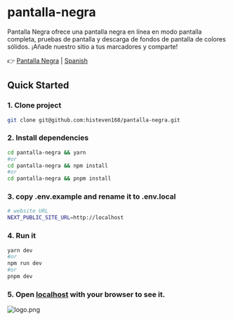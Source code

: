 # pantalla-negra
Pantalla Negra ofrece una pantalla negra en línea en modo pantalla completa, pruebas de pantalla y descarga de fondos de pantalla de colores sólidos. ¡Añade nuestro sitio a tus marcadores y comparte!

👉 [Pantalla Negra](https://pantallanegra.com) | [Spanish]([[https://github.com/histeven168/pantalla-negra/main/README.md](https://github.com/histeven168/pantalla-negra/edit/main/README.md)](https://github.com/histeven168/pantalla-negra/edit/main/README.md))


## Quick Started

### 1. Clone project

```bash
git clone git@github.com:histeven168/pantalla-negra.git
```

### 2. Install dependencies

```bash
cd pantalla-negra && yarn
#or
cd pantalla-negra && npm install
#or
cd pantalla-negra && pnpm install
```

### 3. copy .env.example and rename it to .env.local

```bash
# website URL
NEXT_PUBLIC_SITE_URL=http://localhost

```

### 4. Run it

```bash
yarn dev
#or
npm run dev
#or
pnpm dev
```

### 5. Open [localhost](localhost) with your browser to see it.
![logo.png](https://pantallanegra.com/logo.png)
